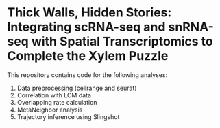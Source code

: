 # Thick Walls, Hidden Stories: Integrating scRNA-seq and snRNA-seq  with Spatial Transcriptomics to Complete the Xylem Puzzle

This repository contains code for the following analyses:
1. Data preprocessing (cellrange and seurat)
2. Correlation with LCM data
3. Overlapping rate calculation
4. MetaNeighbor analysis
5. Trajectory inference using Slingshot
